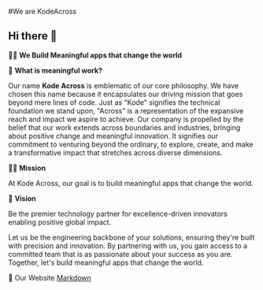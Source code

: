 #We are KodeAcross

## Hi there 👋

🙋‍♀️ **We Build Meaningful apps that change the world**

🌈 **What is meaningful work?**

Our name **Kode Across** is emblematic of our core philosophy. We have chosen this name because it encapsulates our driving mission that goes beyond mere lines of code. Just as "Kode" signifies the technical foundation we stand upon, "Across" is a representation of the expansive reach and impact we aspire to achieve. Our company is propelled by the belief that our work extends across boundaries and industries, bringing about positive change and meaningful innovation. It signifies our commitment to venturing beyond the ordinary, to explore, create, and make a transformative impact that stretches across diverse dimensions.

👩‍💻 **Mission**

At Kode Across, our goal is to build meaningful apps that change the world.

🍿 **Vision**

Be the premier technology partner for excellence-driven innovators enabling positive global impact.

Let us be the engineering backbone of your solutions, ensuring they're built with precision and innovation. By partnering with us, you gain access to a committed team that is as passionate about your success as you are. Together, let's build meaningful apps that change the world.

🧙 Our Website [Markdown](https:/kodeacross.com)



